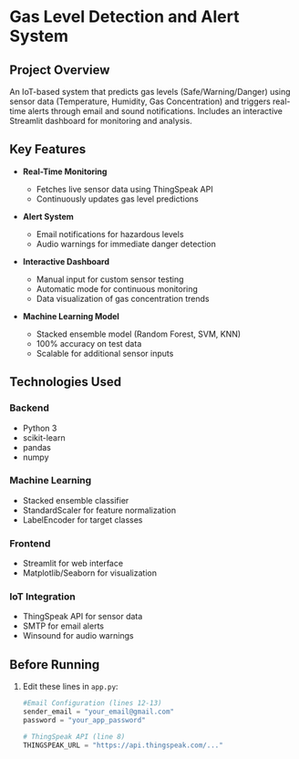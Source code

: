 # Gas Level Detection and Alert System


## Project Overview
An IoT-based system that predicts gas levels (Safe/Warning/Danger) using sensor data (Temperature, Humidity, Gas Concentration) and triggers real-time alerts through email and sound notifications. Includes an interactive Streamlit dashboard for monitoring and analysis.

## Key Features
- **Real-Time Monitoring**
  - Fetches live sensor data using ThingSpeak API
  - Continuously updates gas level predictions

- **Alert System**
  - Email notifications for hazardous levels
  - Audio warnings for immediate danger detection

- **Interactive Dashboard**
  - Manual input for custom sensor testing
  - Automatic mode for continuous monitoring
  - Data visualization of gas concentration trends

- **Machine Learning Model**
  - Stacked ensemble model (Random Forest, SVM, KNN)
  - 100% accuracy on test data
  - Scalable for additional sensor inputs

## Technologies Used
### Backend
- Python 3
- scikit-learn
- pandas
- numpy

### Machine Learning
- Stacked ensemble classifier
- StandardScaler for feature normalization
- LabelEncoder for target classes

### Frontend
- Streamlit for web interface
- Matplotlib/Seaborn for visualization

### IoT Integration
- ThingSpeak API for sensor data
- SMTP for email alerts
- Winsound for audio warnings

## Before Running
1. Edit these lines in `app.py`:
   ```python
   #Email Configuration (lines 12-13)
   sender_email = "your_email@gmail.com"  
   password = "your_app_password"  

   # ThingSpeak API (line 8)
   THINGSPEAK_URL = "https://api.thingspeak.com/..."



